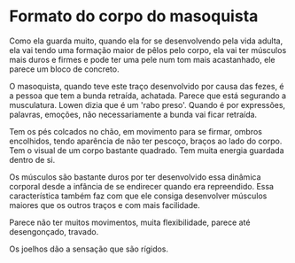 # Formato do corpo do masoquista

Como ela guarda muito, quando ela for se desenvolvendo pela vida adulta, ela vai tendo uma formação maior de pêlos pelo corpo, ela vai ter músculos mais duros e firmes e pode ter uma pele num tom mais acastanhado, ele parece um bloco de concreto.

O masoquista, quando teve este traço desenvolvido por causa das fezes, é a pessoa que tem a bunda retraída, achatada. Parece que está segurando a musculatura. Lowen dizia que é um 'rabo preso'.
Quando é por expressões, palavras, emoções, não necessariamente a bunda vai ficar retraída.

Tem os pés colcados no chão, em movimento para se firmar, ombros encolhidos, tendo aparência de não ter pescoço, braços ao lado do corpo. Tem o visual de um corpo bastante quadrado. Tem muita energia guardada dentro de si.

Os músculos são bastante duros por ter desenvolvido essa dinâmica corporal desde a infância de se endirecer quando era repreendido. Essa característica também faz com que ele consiga desenvolver músculos maiores que os outros traços e com mais facilidade.

Parece não ter muitos movimentos, muita flexibilidade, parece até desengonçado, travado.

Os joelhos dão a sensação que são rígidos.
